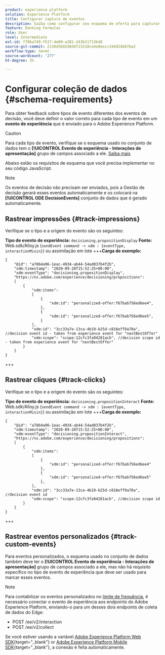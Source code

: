 ```yaml
---
product: experience platform
solution: Experience Platform
title: Configurar captura de eventos
description: Saiba como configurar seu esquema de oferta para capturar eventos
feature: Ranking Formulas
role: User
level: Intermediate
exl-id: f70ba749-f517-4e09-a381-243b21713b48
source-git-commit: 2130d3b02d6d4f21518ce4e8eecc244d24b87ba2
workflow-type: tm+mt
source-wordcount: '277'
ht-degree: 3%

---
```


# Configurar coleção de dados {#schema-requirements}

Para obter feedback sobre tipos de evento diferentes dos eventos de decisão, você deve definir o valor correto para cada tipo de evento em um **evento de experiência** que é enviado para o Adobe Experience Platform.

>[!CAUTION]
>
>Para cada tipo de evento, verifique se o esquema usado no conjunto de dados tem o **[!UICONTROL Evento de experiência - Interações de apresentação]** grupo de campos associado a ele. [Saiba mais](create-dataset.md)

Abaixo estão os requisitos de esquema que você precisa implementar no seu código JavaScript.

>[!NOTE]
>
>Os eventos de decisão não precisam ser enviados, pois a Gestão de decisão gerará esses eventos automaticamente e os colocará na **[!UICONTROL ODE DecisionEvents]** conjunto de dados<!--to check--> que é gerado automaticamente.

## Rastrear impressões {#track-impressions}

Verifique se o tipo e a origem do evento são os seguintes:

**Tipo de evento de experiência:** `decisioning.propositionDisplay`
**Fonte:** Web.sdk/Alloy.js (`sendEvent command -> xdm : {eventType, interactionMixin}`) ou assimilação em lote
+++**Carga de exemplo:**

```
{
    "@id": "a7864a96-1eac-4934-ab44-54ad037b4f2b",
    "xdm:timestamp": "2020-09-26T15:52:25+00:00",
    "xdm:eventType": "decisioning.propositionDisplay",
    "https://ns.adobe.com/experience/decisioning/propositions":
    [
        {
            "xdm:items":
            [
                {
                    "xdm:id": "personalized-offer:f67bab756ed6ee4",
                },
                {
                    "xdm:id": "personalized-offer:f67bab756ed6ee5",
                }
            ],
            "xdm:id": "3cc33a7e-13ca-4b19-b25d-c816eff9a70a", //decision event id - taken from experience event for "nextBestOffer"
            "xdm:scope": "scope:12cfc3fa94281acb", //decision scope id - taken from experience event for "nextBestOffer"
        }
    ]
}
```

+++

## Rastrear cliques {#track-clicks}

Verifique se o tipo e a origem do evento são os seguintes:

**Tipo de evento de experiência:** `decisioning.propositionInteract`
**Fonte:** Web.sdk/Alloy.js (`sendEvent command -> xdm : {eventType, interactionMixin}`) ou assimilação em lote
+++**Carga de exemplo:**

```
{
    "@id": "a7864a96-1eac-4934-ab44-54ad037b4f2b",
    "xdm:timestamp": "2020-09-26T15:52:25+00:00",
    "xdm:eventType": "decisioning.propositionInteract",
    "https://ns.adobe.com/experience/decisioning/propositions":
    [
        {
            "xdm:items":
            [
                {
                    "xdm:id": "personalized-offer:f67bab756ed6ee4"
                },
                {
                    "xdm:id": "personalized-offer:f67bab756ed6ee5"
                },
            ],
            "xdm:id": "3cc33a7e-13ca-4b19-b25d-c816eff9a70a", //decision event id
            "xdm:scope": "scope:12cfc3fa94281acb", //decision scope id
        }
    ]
}
```

+++

## Rastrear eventos personalizados {#track-custom-events}

Para eventos personalizados, o esquema usado no conjunto de dados também deve ter o **[!UICONTROL Evento de experiência - Interações de apresentação]** grupo de campos associado a ele, mas não há requisito específico no tipo de evento de experiência que deve ser usado para marcar esses eventos.

>[!NOTE]
>
>Para contabilizar os eventos personalizados no [limite de frequência](../offer-library/add-constraints.md#capping), é necessário conectar o evento de experiência aos endpoints do Adobe Experience Platform, enviando-o para um desses dois endpoints de coleta de dados do Edge:
>
>* POST /ee/v2/interaction
>* POST /ee/v2/collect
>
>Se você estiver usando a variável [Adobe Experience Platform Web SDK](https://experienceleague.adobe.com/docs/experience-platform/edge/home.html?lang=pt-BR){target="_blank"} or [Adobe Experience Platform Mobile SDK](https://experienceleague.adobe.com/docs/platform-learn/data-collection/mobile-sdk/overview.html){target="_blank"}, a conexão é feita automaticamente.
